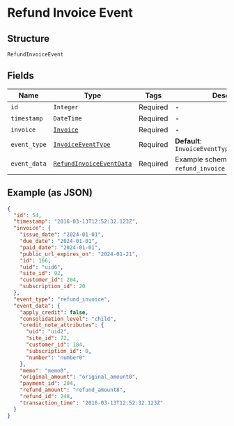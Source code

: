 
# Refund Invoice Event

## Structure

`RefundInvoiceEvent`

## Fields

| Name | Type | Tags | Description |
|  --- | --- | --- | --- |
| `id` | `Integer` | Required | - |
| `timestamp` | `DateTime` | Required | - |
| `invoice` | [`Invoice`](../../doc/models/invoice.md) | Required | - |
| `event_type` | [`InvoiceEventType`](../../doc/models/invoice-event-type.md) | Required | **Default**: `InvoiceEventType::REFUND_INVOICE` |
| `event_data` | [`RefundInvoiceEventData`](../../doc/models/refund-invoice-event-data.md) | Required | Example schema for an `refund_invoice` event |

## Example (as JSON)

```json
{
  "id": 54,
  "timestamp": "2016-03-13T12:52:32.123Z",
  "invoice": {
    "issue_date": "2024-01-01",
    "due_date": "2024-01-01",
    "paid_date": "2024-01-01",
    "public_url_expires_on": "2024-01-21",
    "id": 166,
    "uid": "uid6",
    "site_id": 92,
    "customer_id": 204,
    "subscription_id": 20
  },
  "event_type": "refund_invoice",
  "event_data": {
    "apply_credit": false,
    "consolidation_level": "child",
    "credit_note_attributes": {
      "uid": "uid2",
      "site_id": 72,
      "customer_id": 184,
      "subscription_id": 0,
      "number": "number0"
    },
    "memo": "memo0",
    "original_amount": "original_amount0",
    "payment_id": 204,
    "refund_amount": "refund_amount8",
    "refund_id": 248,
    "transaction_time": "2016-03-13T12:52:32.123Z"
  }
}
```

